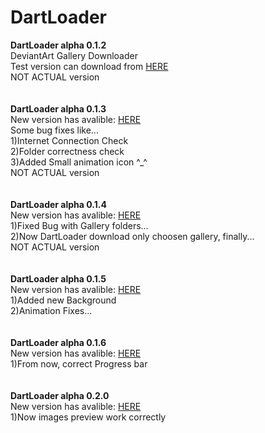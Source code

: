 # DartLoader
<strong>DartLoader alpha 0.1.2</strong> <br />
DeviantArt Gallery Downloader <br />
Test version can download from <a href="https://mega.nz/#!Cw1zjZKB!8ZPIkQnPbF-ZD23zrcZ1l5Re80AnGtgn-bBjDMfFjmo">HERE</a> <br />
NOT ACTUAL version <br />
<br />
<br />
<strong>DartLoader alpha 0.1.3</strong> <br />
New version has avalible: <a href="https://mega.nz/#!y99HGbRD!Fh1itJA0GhWfPCS8RH8iWSZ76YoYnzAQQTgoIKIORkY">HERE</a> <br />
Some bug fixes like... <br />
1)Internet Connection Check <br />
2)Folder correctness check <br />
3)Added Small animation icon ^_^<br />
NOT ACTUAL version <br />
<br />
<br />
<strong>DartLoader alpha 0.1.4</strong> <br />
New version has avalible: <a href="https://mega.nz/#!W1MmGQQQ!y4lK_ZunR58fgus8Fb8yom6qQBJLrXW-Af6lj7HrUg4">HERE</a> <br />
1)Fixed Bug with Gallery folders... <br />
2)Now DartLoader download only choosen gallery, finally... <br />
NOT ACTUAL version <br />
<br />
<br />
<strong>DartLoader alpha 0.1.5</strong> <br />
New version has avalible: <a href="https://mega.nz/#!j5tnzSBL!Xk4DvIPHK3E-GambPZzfMbvKvybM7f6lKaSE655sjc0">HERE</a> <br />
1)Added new Background<br />
2)Animation Fixes...<br />
<br />
<br />
<strong>DartLoader alpha 0.1.6</strong> <br />
New version has avalible: <a href="https://mega.nz/#!ax9n3BYZ!mdZYcK4MPcMa6AaCK2RKWQOF5b7RYXW6ZM8-qI8KwjA">HERE</a> <br />
1)From now, correct Progress bar <br />
<br />
<br />
<strong>DartLoader alpha 0.2.0</strong> <br />
New version has avalible: <a href="https://mega.nz/#!z10XFLYR!tmbxYDvb_BwxoBlES98hdcNdEdYrlgnAMQx-oWV-RKA">HERE</a> <br />
1)Now images preview work correctly <br />




